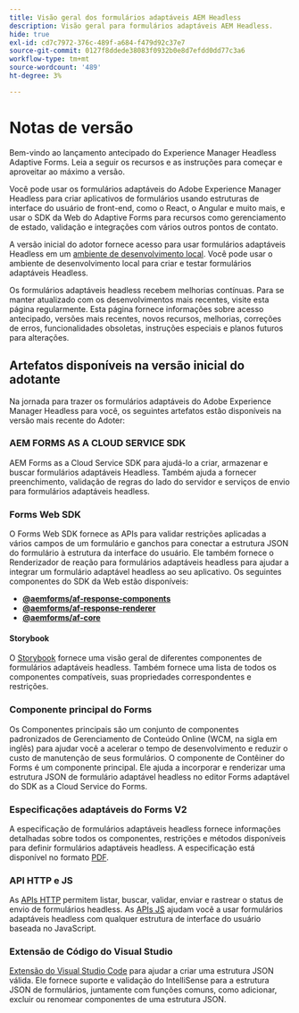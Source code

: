 ```yaml
---
title: Visão geral dos formulários adaptáveis AEM Headless
description: Visão geral para formulários adaptáveis AEM Headless.
hide: true
exl-id: cd7c7972-376c-489f-a684-f479d92c37e7
source-git-commit: 0127f8ddede38083f0932b0e8d7efdd0dd77c3a6
workflow-type: tm+mt
source-wordcount: '489'
ht-degree: 3%

---
```



# Notas de versão

Bem-vindo ao lançamento antecipado do Experience Manager Headless Adaptive Forms. Leia a seguir os recursos e as instruções para começar e aproveitar ao máximo a versão.

Você pode usar os formulários adaptáveis do Adobe Experience Manager Headless para criar aplicativos de formulários usando estruturas de interface do usuário de front-end, como o React, o Angular e muito mais, e usar o SDK da Web do Adaptive Forms para recursos como gerenciamento de estado, validação e integrações com vários outros pontos de contato.

A versão inicial do adotor fornece acesso para usar formulários adaptáveis Headless em um [ambiente de desenvolvimento local](setup-development-environment.md). Você pode usar o ambiente de desenvolvimento local para criar e testar formulários adaptáveis Headless.

Os formulários adaptáveis headless recebem melhorias contínuas. Para se manter atualizado com os desenvolvimentos mais recentes, visite esta página regularmente. Esta página fornece informações sobre acesso antecipado, versões mais recentes, novos recursos, melhorias, correções de erros, funcionalidades obsoletas, instruções especiais e planos futuros para alterações.

<!-- 

## July 2022 (v0.22.1)

### New features

* Introduced the `validateFormData` API. It validates all the components against the rules and constraints an returns the list of errors. The validation takes place on the server.
* Introduced the `FormLoad` event.
* Introduced the `importData` and `exportData`.
* You can now dynamically add or remove items, that expect unqiue values, from a repeatable panel. You can use the `minItems` and `maxitems` constraint to set limit of item.
* You can now use constraint to set maximum file upload size, accepted file types, minimum files, and maximum files to upload.

### Improvements and bug fixes

* The service was executing some event handlers twice. The issue is fixed.
* Fixing Data Generation with different values of dataRef, name and type.

<!-- ### React Renderer component -->

## Artefatos disponíveis na versão inicial do adotante

Na jornada para trazer os formulários adaptáveis do Adobe Experience Manager Headless para você, os seguintes artefatos estão disponíveis na versão mais recente do Adoter:

### AEM FORMS AS A CLOUD SERVICE SDK

AEM Forms as a Cloud Service SDK para ajudá-lo a criar, armazenar e buscar formulários adaptáveis Headless. Também ajuda a fornecer preenchimento, validação de regras do lado do servidor e serviços de envio para formulários adaptáveis headless.

### Forms Web SDK

O Forms Web SDK fornece as APIs para validar restrições aplicadas a vários campos de um formulário e ganchos para conectar a estrutura JSON do formulário à estrutura da interface do usuário. Ele também fornece o Renderizador de reação&#x200B; para formulários adaptáveis headless para ajudar a integrar um formulário adaptável headless ao seu aplicativo. Os seguintes componentes do SDK da Web estão disponíveis:

* **[@aemforms/af-response-components](https://www.npmjs.com/package/@aemforms/af-react-components)**
* **[@aemforms/af-response-renderer](https://www.npmjs.com/package/@aemforms/af-react-renderer)**
* **[@aemforms/af-core](https://www.npmjs.com/package/@aemforms/af-core)**

<!-- npm i --save @aemforms/af-react-components @aemforms/af-react-renderer @aemforms/af-core -->

#### Storybook

O [Storybook](https://opensource.adobe.com/aem-forms-af-runtime/storybook/) fornece uma visão geral de diferentes componentes de formulários adaptáveis headless. Também fornece uma lista de todos os componentes compatíveis, suas propriedades correspondentes e restrições.

### Componente principal do Forms

<!-- Forms components are the structural elements that constitute the content of the form being authored. These components provide various form fields and ability to customize those fields. -->

Os Componentes principais são um conjunto de componentes padronizados de Gerenciamento de Conteúdo Online (WCM, na sigla em inglês) para ajudar você a acelerar o tempo de desenvolvimento e reduzir o custo de manutenção de seus formulários. O componente de Contêiner do Forms é um componente principal. Ele ajuda a incorporar e renderizar uma estrutura JSON de formulário adaptável headless no editor Forms adaptável do SDK as a Cloud Service do Forms.

### Especificações adaptáveis do Forms V2

A especificação de formulários adaptáveis headless fornece informações detalhadas sobre todos os componentes, restrições e métodos disponíveis para definir formulários adaptáveis headless. A especificação está disponível no formato [PDF](/help/assets/Headless-Adaptive-Form-Specification.pdf).

### API HTTP e JS

As [APIs HTTP](https://opensource.adobe.com/aem-forms-af-runtime/api/) permitem listar, buscar, validar, enviar e rastrear o status de envio de formulários headless. As [APIs JS](https://opensource.adobe.com/aem-forms-af-runtime/jsdocs/) ajudam você a usar formulários adaptáveis headless com qualquer estrutura de interface do usuário baseada no JavaScript.

### Extensão de Código do Visual Studio

[Extensão do Visual Studio Code](visual-studio-code-extension-for-headless-adaptive-forms.md) para ajudar a criar uma estrutura JSON válida. Ele fornece suporte e validação do IntelliSense para a estrutura JSON de formulários, juntamente com funções comuns, como adicionar, excluir ou renomear componentes de uma estrutura JSON.

<!-- ## What's next

The following features would be available in upcoming releases:

* HTTP APIs to invoke a business logic.
* Server-side capabilities (Prefill, server-side validation, generating Document of Record (DoR), Submitting to a Form Data Model or using Form Data Models for creating rules, and more).
* Continuous improvements to specifications and Headless adaptive form runtime.
* Use  Adaptive Forms editor for easier management and authoring Headless adaptive forms.
-->